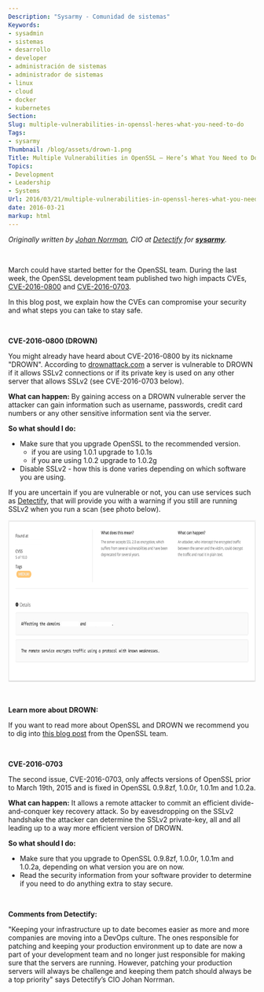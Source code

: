 ```yaml
---
Description: "Sysarmy - Comunidad de sistemas"
Keywords:
- sysadmin 
- sistemas
- desarrollo
- developer
- administración de sistemas
- administrador de sistemas
- linux
- cloud
- docker
- kubernetes
Section: 
Slug: multiple-vulnerabilities-in-openssl-heres-what-you-need-to-do
Tags:
- sysarmy
Thumbnail: /blog/assets/drown-1.png
Title: Multiple Vulnerabilities in OpenSSL – Here’s What You Need to Do
Topics:
- Development
- Leadership
- Systems
Url: 2016/03/21/multiple-vulnerabilities-in-openssl-heres-what-you-need-to-do
date: 2016-03-21
markup: html
---
```


<p><em>Originally written by <a href="https://twitter.com/johannorrman" target="_blank">Johan Norrman</a>, CIO at <a href="http://www.detectify.com" target="_blank">Detectify</a> for <strong><a href="http://www.sysarmy.com" target="_blank">sysarmy</a></strong>.</em></p>
<p>&nbsp;</p>
<p>March could have started better for the OpenSSL team. During the last week, the OpenSSL development team published two high impacts CVEs, <a href="https://cve.mitre.org/cgi-bin/cvename.cgi?name=CVE-2016-0800" target="_blank">CVE-2016-0800</a> and <a href="https://cve.mitre.org/cgi-bin/cvename.cgi?name=CVE-2016-0703" target="_blank">CVE-2016-0703</a>.</p>
<p>In this blog post, we explain how the CVEs can compromise your security and what steps you can take to stay safe.</p>
<p>&nbsp;</p>
<p><strong>CVE-2016-0800 (DROWN)</strong></p>
<p>You might already have heard about CVE-2016-0800 by its nickname "DROWN". According to <a href="http://drownattack.com" target="_blank">drownattack.com</a> a server is vulnerable to DROWN if it allows SSLv2 connections or if its private key is used on any other server that allows SSLv2 (see CVE-2016-0703 below).</p>
<p><strong>What can happen:</strong> By gaining access on a DROWN vulnerable server the attacker can gain information such as username, passwords, credit card numbers or any other sensitive information sent via the server.</p>
<p><strong>So what should I do:</strong></p>
<ul>
<li>Make sure that you upgrade OpenSSL to the recommended version.
<ul>
<li>if you are using 1.0.1 upgrade to 1.0.1s</li>
<li>if you are using 1.0.2 upgrade to 1.0.2g</li>
</ul>
</li>
<li>Disable SSLv2 - how this is done varies depending on which software you are using.</li>
</ul>
<p>If you are uncertain if you are vulnerable or not, you can use services such as <a href="http://www.detectify.com" target="_blank">Detectify</a>, that will provide you with a warning if you still are running SSLv2 when you run a scan (see photo below).</p>
<p><a href="assets/detectify1.png" rel="attachment wp-att-430"><img class="alignnone wp-image-430 size-large" src="assets/detectify1.png" alt="" width="720" height="329" /></a></p>
<p>&nbsp;</p>
<p><strong>Learn more about DROWN:</strong></p>
<p>If you want to read more about OpenSSL and DROWN we recommend you to dig into <a href="https://www.openssl.org/blog/blog/2016/03/01/an-openssl-users-guide-to-drown/" target="_blank">this blog post</a> from the OpenSSL team.</p>
<p>&nbsp;</p>
<p><strong>CVE-2016-0703</strong></p>
<p>The second issue, CVE-2016-0703, only affects versions of OpenSSL prior to March 19th, 2015 and is fixed in OpenSSL 0.9.8zf, 1.0.0r, 1.0.1m and 1.0.2a.</p>
<p><strong>What can happen:</strong> It allows a remote attacker to commit an efficient divide-and-conquer key recovery attack. So by eavesdropping on the SSLv2 handshake the attacker can determine the SSLv2 private-key, all and all leading up to a way more efficient version of DROWN.</p>
<p><strong>So what should I do:</strong></p>
<ul>
<li>Make sure that you upgrade to OpenSSL 0.9.8zf, 1.0.0r, 1.0.1m and 1.0.2a, depending on what version you are on now.</li>
<li>Read the security information from your software provider to determine if you need to do anything extra to stay secure.</li>
</ul>
<p>&nbsp;</p>
<p><strong>Comments from Detectify:</strong></p>
<p>"Keeping your infrastructure up to date becomes easier as more and more companies are moving into a DevOps culture. The ones responsible for patching and keeping your production environment up to date are now a part of your development team and no longer just responsible for making sure that the servers are running. However, patching your production servers will always be challenge and keeping them patch should always be a top priority" says Detectify’s CIO Johan Norrman.</p>
<p>&nbsp;</p>

